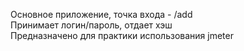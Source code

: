 Основное приложение, точка входа - /add\
Принимает логин/пароль, отдает хэш\
Предназначено для практики использования jmeter
